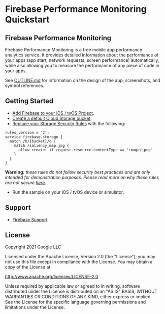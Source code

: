 # Firebase Performance Monitoring Quickstart

## Firebase Performance Monitoring

Firebase Performance Monitoring is a free mobile app performance analytics service. It 
provides detailed information about the performance of your apps (app start, network requests, 
screen performance) automatically, while also allowing you to measure the performance of any piece 
of code in your apps.

See [OUTLINE.md](OUTLINE.md) for information on the design of the app, screenshots, and symbol 
references.

## Getting Started

- [Add Firebase to your iOS / tvOS Project](https://firebase.google.com/docs/ios/setup).
- [Create a default Cloud Storage bucket](https://firebase.google.com/docs/storage/ios/start#create-default-bucket).
- [Replace your Storage Security Rules](https://firebase.google.com/docs/storage/security/get-started#access_your_rules) with the following:
```
rules_version = '2';
service firebase.storage {
  match /b/{bucket}/o {
    match /saliency_map.jpg {
      allow create: if request.resource.contentType == 'image/jpeg'
    }
  }
}
```
**Warning:** *these rules do not follow security best practices and are only intended for demonstration purposes. Please read more on why these rules are not secure [here](https://firebase.google.com/docs/rules/insecure-rules#open_access).*
- Run the sample on your iOS / tvOS device or simulator.


## Support

- [Firebase Support](https://firebase.google.com/support/)

## License

Copyright 2021 Google LLC

Licensed under the Apache License, Version 2.0 (the "License");
you may not use this file except in compliance with the License.
You may obtain a copy of the License at

http://www.apache.org/licenses/LICENSE-2.0

Unless required by applicable law or agreed to in writing, software
distributed under the License is distributed on an "AS IS" BASIS,
WITHOUT WARRANTIES OR CONDITIONS OF ANY KIND, either express or implied.
See the License for the specific language governing permissions and
limitations under the License.

